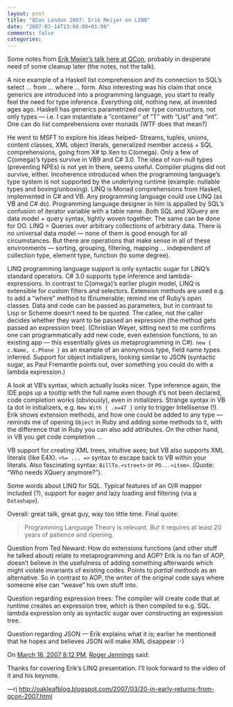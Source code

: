 ```yaml
---
layout: post
title: "QCon London 2007: Erik Meijer on LINQ"
date: "2007-03-14T13:08:00+01:00"
comments: false
categories: 
---
```


<p>Some notes from <a href="http://qcon.infoq.com/qcon/speakers/show_speaker.jsp?oid=116">Erik Meijer&#8217;s talk here at QCon</a>, probably in desperate need of some cleanup later (the notes, not the talk).</p>

<p>A nice example of a Haskell list comprehension and its connection to SQL&#8217;s select &#8230; from &#8230; where &#8230; form. Also interesting was his claim that once generics are introduced into a programming language, you start to really feel the need for type inference. Everything old, nothing new, all invented ages ago. Haskell has generics parametrized over type constructors, not only types &#8212; i.e. I can instantiate a &#8220;container&#8221; of &#8220;T&#8221; with &#8220;List&#8221; and &#8220;int&#8221;. One can do list comprehensions over monads (WTF does that mean?) </p>

<p>He went to MSFT to explore his ideas helped- Streams, tuples, unions, content classes, XML object literals, generalized member access + SQL comprehensions, going from X# tp Xen to C(omega). Only a few of C(omega)&#8217;s types survive in VB9 and C# 3.0. The idea of non-null types (preventing NPEs) is not yet in there, seems useful. Compiler plugins did not survive, either. Incoherence introduced when the programming language&#8217;s type system is not supported by the underlying runtime (example: nullable types and boxing/unboxing). LINQ is Monad comprehensions from Haskell, implemented in C# and VB. Any programming language could use LINQ (as VB and C# do). Programming language designer in him is appalled by SQL&#8217;s confusion of iterator variable with a table name. Both SQL and XQuery are data model + query syntax, tightly woven together. The same can be done for OO. LINQ = Queries over arbitrary collections of arbitrary data. There is no universal data model &#8212; none of them is good enough for all circumstances. But there are operations that make sense in all of these environments &#8212; sorting, grouping, filtering, mapping &#8230; independent of collection type, element type, function (to some degree).</p>

<p>LINQ programming language support is only syntactic sugar for LINQ&#8217;s standard operators. C# 3.0 supports type inference and lambda-expressions. In contrast to C(omega)&#8217;s earlier plugin model, LINQ is extensible for custom filters and selectors. Extension methods are used e.g. to add a &#8220;where&#8221; method to IEnumerable; remind me of Ruby&#8217;s open classes. Data and code can be passed as parameters, but in contrast to Lisp or Scheme doesn&#8217;t need to be quoted. The callee, not the caller decides whether they want to be passed an expression (the method gets passed an expression tree). (Christian Weyer, sitting next to me confirms one can programmatically add new code, even extension functions, to an existing app &#8212; this essentially gives us metaprogramming in C#). <code>new { c.Name, c.Phone }</code> as an example of an anonymous type, field name types inferred. Support for object initializers, looking similar to JSON (syntactic sugar, as Paul Fremantle points out, over something you could do with a lambda expression.)</p>

<p>A look at VB&#8217;s syntax, which actually looks nicer. Type inference again, the IDE pops up a tooltip with the full name even though it&#8217;s not been declared, code completion works (obviously), even in initializers. Strange syntax in VB (a dot in initializers, e.g. <code>New With { .x=47 }</code> only to trigger Intellisense (!). Erik shows extension methods, and how one could be added to any type &#8212; reminds me of opening <code>Object</code> in Ruby and adding some methods to it, with the difference that in Ruby you can also add attributes. On the other hand, in VB you get code completion &#8230;</p>

<p>VB support for creating XML trees, intuitive axes; but VB also supports XML literals (like E4X). <code>&lt;%= ... =&gt;</code> syntax to escape back to VB within your literals. Also fascinating syntax: <code>BillTo.&lt;street&gt;</code> or <code>PO...&lt;item&gt;</code>. (Quote: &#8220;Who needs XQuery anymore?&#8221;). </p>

<p>Some words about LINQ for SQL. Typical features of an O/R mapper included (?), support for eager and lazy loading and filtering (via a <code>Datashape</code>). </p>

<p>Overall: great talk, great guy, way too little time. Final quote:</p>

<blockquote>
<p>Programming Language Theory is relevant. <em>But</em> it requires at least 20 years of patience and ripening. </p>
</blockquote>

<p>Question from Ted Neward: How do extensions functions (and other stuff he talked about) relate to metaprogramming and AOP? Erik is no fan of AOP, doesn&#8217;t believe in the usefulness of adding something afterwards which might violate invariants of existing codes. Points to <em>partial methods</em> as an alternative. So in contrast to AOP, the writer of the original code says where someone else can &#8220;weave&#8221; his own stuff into. </p>

<p>Question regarding expression trees: The compiler will create code that at runtime creates an expression tree, which is then compiled to e.g. SQL. lambda expression only as syntactic sugar over constructing an expression tree.</p>

<p>Question regarding JSON &#8212; Erik explains what it is; earlier he mentioned that he hopes and believes JSON will make XML disappear :-)</p>

<section class="comments">

<div class="comment" id="comment-1202">
On <a href="#comment-1202" title="Permalink to this comment">March 16, 2007  8:12 PM</a>, <a href="http://oakleafblog.blogspot.com" title="http://oakleafblog.blogspot.com" rel="nofollow">Roger Jennings</a>
said:
<p>Thanks for covering Erik&#8217;s LINQ presentation. I&#8217;ll look forward to the video of it and his keynote.</p>

<p>&#8212;rj
<a href="http://oakleafblog.blogspot.com/2007/03/20-in-early-returns-from-qcon-2007.html" rel="nofollow" /><a href="http://oakleafblog.blogspot.com/2007/03/20-in-early-returns-from-qcon-2007.html" rel="nofollow">http://oakleafblog.blogspot.com/2007/03/20-in-early-returns-from-qcon-2007.html</a></p>


</section>

